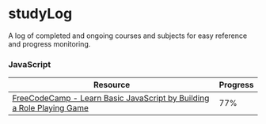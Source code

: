 # studyLog
A log of completed and ongoing courses and subjects for easy reference and progress monitoring.

### JavaScript

|Resource|Progress|
|---|---|
|[FreeCodeCamp - Learn Basic JavaScript by Building a Role Playing Game](https://www.freecodecamp.org/learn/javascript-algorithms-and-data-structures-v8/learn-basic-javascript-by-building-a-role-playing-game/step-1)|77%|
